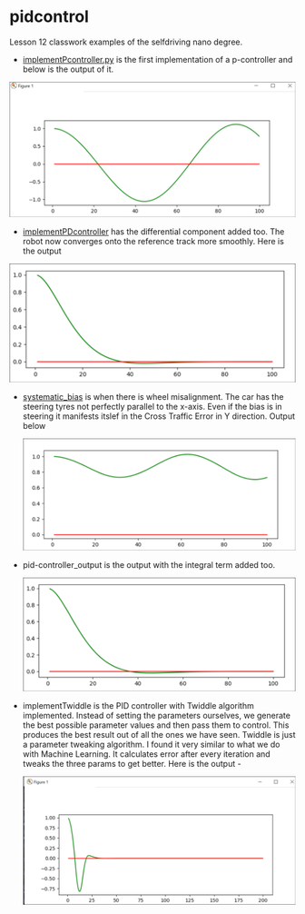 # pidcontrol
Lesson 12 classwork examples of the selfdriving nano degree. 

- [implementPcontroller.py]() is the first implementation of a p-controller and below is the output of it.

<img src="./pictures/p-controller_output.png" alt="output of p-controller" style="zoom:50%;" />



- [implementPDcontroller]() has the differential component added too. The robot now converges onto the reference track more smoothly. Here is the output

<img src="./pictures/pd-controller_output.png" alt="pd-output" style="zoom: 50%;" />

- [systematic_bias]() is when there is wheel misalignment. The car has the steering tyres not perfectly parallel to the x-axis. Even if the bias is in steering it manifests itslef in the Cross Traffic Error in Y direction. Output below

  <img src="./pictures/systematic-bias_output.png" style="zoom:50%;" />

- pid-controller_output is the output with the integral term added too. 

  <img src="./pictures/pd-controller_output.png" alt="pid-controller_output" style="zoom:50%;" />

- implementTwiddle is the PID controller with Twiddle algorithm implemented. Instead of setting the parameters ourselves, we generate the best possible parameter values and then pass them to control. This produces the best result out of all the ones we have seen. Twiddle is just a parameter tweaking algorithm. I found it very similar to what we do with Machine Learning. It calculates error after every iteration and tweaks the three params to get better. Here is the output -

  <img src="./pictures/twiddle_output.png" style="zoom:50%;" />